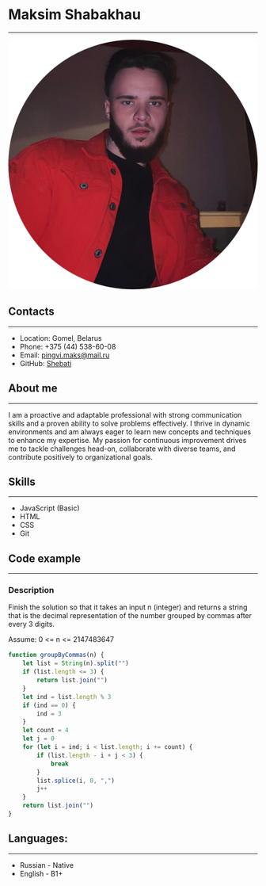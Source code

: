 # Maksim Shabakhau
___
![Me](/images/me.png)

## Contacts
___
+ Location: Gomel, Belarus
+ Phone: +375 (44) 538-60-08
+ Email: pingvi.maks@mail.ru
+ GitHub: [Shebati](https://github.com/Shebati)

## About me
___
I am a proactive and adaptable professional with strong
communication skills and a proven ability to solve problems
effectively. I thrive in dynamic environments and am always
eager to learn new concepts and techniques to enhance my
expertise. My passion for continuous improvement drives
me to tackle challenges head-on, collaborate with diverse
teams, and contribute positively to organizational goals.

## Skills
___
+ JavaScript (Basic)
+ HTML
+ CSS
+ Git

## Code example
___
### Description
Finish the solution so that it takes an input n (integer) and returns a string that is the decimal representation of the number grouped by commas after every 3 digits.

Assume: 0 <= n <= 2147483647

``` javascript
function groupByCommas(n) {
    let list = String(n).split("")
    if (list.length <= 3) {
        return list.join("")
    }
    let ind = list.length % 3
    if (ind == 0) {
        ind = 3
    }
    let count = 4
    let j = 0
    for (let i = ind; i < list.length; i += count) {
        if (list.length - i + j < 3) {
            break
        }
        list.splice(i, 0, ",")
        j++
    }
    return list.join("")
}
```

## Languages:
___
+ Russian - Native
+ English - B1+
